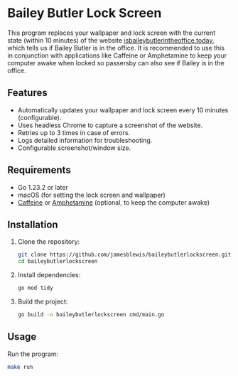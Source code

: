 # Bailey Butler Lock Screen

This program replaces your wallpaper and lock screen with the current state (within 10 minutes) of the website [isbaileybutlerintheoffice.today](https://isbaileybutlerintheoffice.today), which tells us if Bailey Butler is in the office. It is recommended to use this in conjunction with applications like Caffeine or Amphetamine to keep your computer awake when locked so passersby can also see if Bailey is in the office.

## Features

- Automatically updates your wallpaper and lock screen every 10 minutes (configurable).
- Uses headless Chrome to capture a screenshot of the website.
- Retries up to 3 times in case of errors.
- Logs detailed information for troubleshooting.
- Configurable screenshot/window size.

## Requirements

- Go 1.23.2 or later
- macOS (for setting the lock screen and wallpaper)
- [Caffeine](https://lightheadsw.com/caffeine/) or [Amphetamine](https://apps.apple.com/us/app/amphetamine/id937984704?mt=12) (optional, to keep the computer awake)

## Installation

1. Clone the repository:
    ```sh
    git clone https://github.com/jamesblewis/baileybutlerlockscreen.git
    cd baileybutlerlockscreen
    ```

2. Install dependencies:
    ```sh
    go mod tidy
    ```

3. Build the project:
    ```sh
    go build -o baileybutlerlockscreen cmd/main.go
    ```

## Usage

Run the program:
```sh
make run
